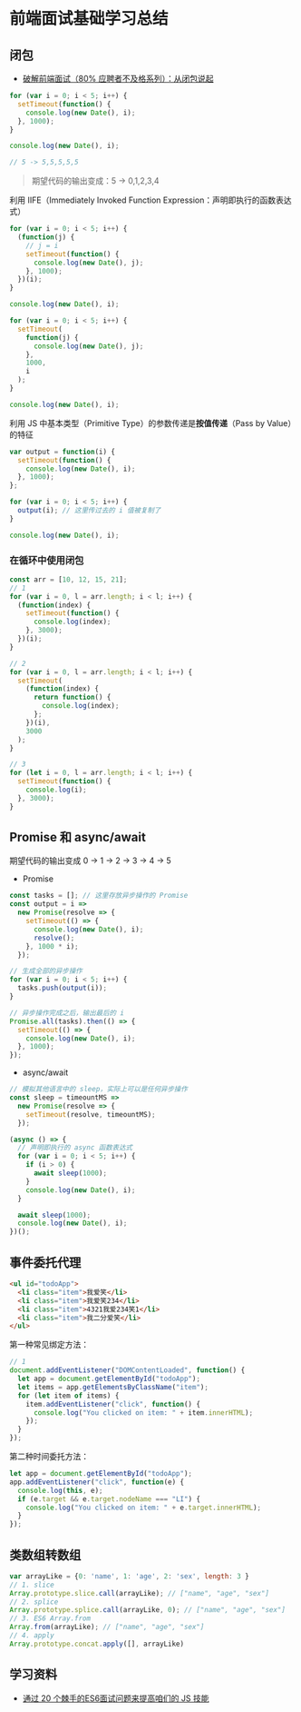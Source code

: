 # 前端面试基础学习总结

## 闭包

- [破解前端面试（80% 应聘者不及格系列）：从闭包说起](https://juejin.im/post/58f1fa6a44d904006cf25d22)

```javascript
for (var i = 0; i < 5; i++) {
  setTimeout(function() {
    console.log(new Date(), i);
  }, 1000);
}

console.log(new Date(), i);

// 5 -> 5,5,5,5,5
```

> 期望代码的输出变成：5 -> 0,1,2,3,4

利用 IIFE（Immediately Invoked Function Expression：声明即执行的函数表达式）

```javascript
for (var i = 0; i < 5; i++) {
  (function(j) {
    // j = i
    setTimeout(function() {
      console.log(new Date(), j);
    }, 1000);
  })(i);
}

console.log(new Date(), i);
```

```javascript
for (var i = 0; i < 5; i++) {
  setTimeout(
    function(j) {
      console.log(new Date(), j);
    },
    1000,
    i
  );
}

console.log(new Date(), i);
```

利用 JS 中基本类型（Primitive Type）的参数传递是**按值传递**（Pass by Value）的特征

```javascript
var output = function(i) {
  setTimeout(function() {
    console.log(new Date(), i);
  }, 1000);
};

for (var i = 0; i < 5; i++) {
  output(i); // 这里传过去的 i 值被复制了
}

console.log(new Date(), i);
```

### 在循环中使用闭包

```javascript
const arr = [10, 12, 15, 21];
// 1
for (var i = 0, l = arr.length; i < l; i++) {
  (function(index) {
    setTimeout(function() {
      console.log(index);
    }, 3000);
  })(i);
}

// 2
for (var i = 0, l = arr.length; i < l; i++) {
  setTimeout(
    (function(index) {
      return function() {
        console.log(index);
      };
    })(i),
    3000
  );
}

// 3
for (let i = 0, l = arr.length; i < l; i++) {
  setTimeout(function() {
    console.log(i);
  }, 3000);
}
```

## Promise 和 async/await

期望代码的输出变成 0 -> 1 -> 2 -> 3 -> 4 -> 5

- Promise

```javascript
const tasks = []; // 这里存放异步操作的 Promise
const output = i =>
  new Promise(resolve => {
    setTimeout(() => {
      console.log(new Date(), i);
      resolve();
    }, 1000 * i);
  });

// 生成全部的异步操作
for (var i = 0; i < 5; i++) {
  tasks.push(output(i));
}

// 异步操作完成之后，输出最后的 i
Promise.all(tasks).then(() => {
  setTimeout(() => {
    console.log(new Date(), i);
  }, 1000);
});
```

- async/await

```javascript
// 模拟其他语言中的 sleep，实际上可以是任何异步操作
const sleep = timeountMS =>
  new Promise(resolve => {
    setTimeout(resolve, timeountMS);
  });

(async () => {
  // 声明即执行的 async 函数表达式
  for (var i = 0; i < 5; i++) {
    if (i > 0) {
      await sleep(1000);
    }
    console.log(new Date(), i);
  }

  await sleep(1000);
  console.log(new Date(), i);
})();
```

## 事件委托代理

```html
<ul id="todoApp">
  <li class="item">我爱笑</li>
  <li class="item">我爱笑234</li>
  <li class="item">4321我爱234笑1</li>
  <li class="item">我二分爱笑</li>
</ul>
```

第一种常见绑定方法：

```javascript
// 1
document.addEventListener("DOMContentLoaded", function() {
  let app = document.getElementById("todoApp");
  let items = app.getElementsByClassName("item");
  for (let item of items) {
    item.addEventListener("click", function() {
      console.log("You clicked on item: " + item.innerHTML);
    });
  }
});
```

第二种时间委托方法：

```javascript
let app = document.getElementById("todoApp");
app.addEventListener("click", function(e) {
  console.log(this, e);
  if (e.target && e.target.nodeName === "LI") {
    console.log("You clicked on item: " + e.target.innerHTML);
  }
});
```

## 类数组转数组

```js
var arrayLike = {0: 'name', 1: 'age', 2: 'sex', length: 3 }
// 1. slice
Array.prototype.slice.call(arrayLike); // ["name", "age", "sex"] 
// 2. splice
Array.prototype.splice.call(arrayLike, 0); // ["name", "age", "sex"] 
// 3. ES6 Array.from
Array.from(arrayLike); // ["name", "age", "sex"] 
// 4. apply
Array.prototype.concat.apply([], arrayLike)
```

## 学习资料

- [通过 20 个棘手的ES6面试问题来提高咱们的 JS 技能](https://juejin.im/post/5dc8a231f265da4d40712f8a)